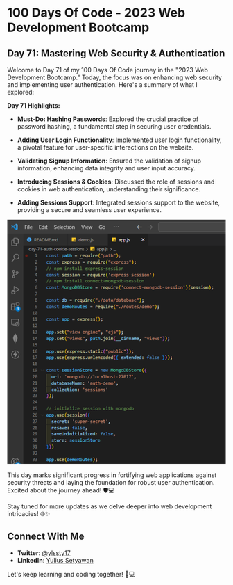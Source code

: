 # 100 Days Of Code - 2023 Web Development Bootcamp

## Day 71: Mastering Web Security & Authentication

Welcome to Day 71 of my 100 Days Of Code journey in the "2023 Web Development Bootcamp." Today, the focus was on enhancing web security and implementing user authentication. Here's a summary of what I explored:

**Day 71 Highlights:**

- **Must-Do: Hashing Passwords**: Explored the crucial practice of password hashing, a fundamental step in securing user credentials.

- **Adding User Login Functionality**: Implemented user login functionality, a pivotal feature for user-specific interactions on the website.

- **Validating Signup Information**: Ensured the validation of signup information, enhancing data integrity and user input accuracy.

- **Introducing Sessions & Cookies**: Discussed the role of sessions and cookies in web authentication, understanding their significance.

- **Adding Sessions Support**: Integrated sessions support to the website, providing a secure and seamless user experience.

![Day 71 Preview](preview.png)

This day marks significant progress in fortifying web applications against security threats and laying the foundation for robust user authentication. Excited about the journey ahead! 🛡️💻

Stay tuned for more updates as we delve deeper into web development intricacies! 🌐✨

## Connect With Me

- **Twitter**: [@ylssty17](https://twitter.com/ylssty17)
- **LinkedIn**: [Yulius Setyawan](https://linkedin.com/in/yulius17)

Let's keep learning and coding together! 🌟💻
